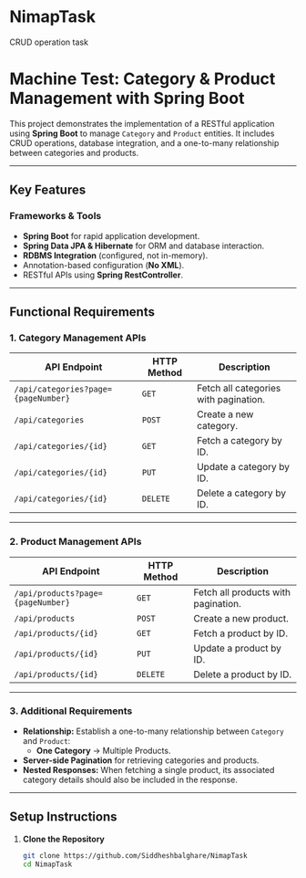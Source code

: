 # NimapTask
CRUD operation task
# Machine Test: Category & Product Management with Spring Boot

This project demonstrates the implementation of a RESTful application using **Spring Boot** to manage `Category` and `Product` entities. It includes CRUD operations, database integration, and a one-to-many relationship between categories and products.

---

## Key Features

### Frameworks & Tools
- **Spring Boot** for rapid application development.
- **Spring Data JPA & Hibernate** for ORM and database interaction.
- **RDBMS Integration** (configured, not in-memory).
- Annotation-based configuration (**No XML**).
- RESTful APIs using **Spring RestController**.

---

## Functional Requirements

### 1. Category Management APIs

| API Endpoint                                | HTTP Method | Description                              |
|--------------------------------------------|-------------|------------------------------------------|
| `/api/categories?page={pageNumber}`        | `GET`       | Fetch all categories with pagination.    |
| `/api/categories`                          | `POST`      | Create a new category.                   |
| `/api/categories/{id}`                     | `GET`       | Fetch a category by ID.                  |
| `/api/categories/{id}`                     | `PUT`       | Update a category by ID.                 |
| `/api/categories/{id}`                     | `DELETE`    | Delete a category by ID.                 |

---

### 2. Product Management APIs

| API Endpoint                                | HTTP Method | Description                              |
|--------------------------------------------|-------------|------------------------------------------|
| `/api/products?page={pageNumber}`          | `GET`       | Fetch all products with pagination.      |
| `/api/products`                            | `POST`      | Create a new product.                    |
| `/api/products/{id}`                       | `GET`       | Fetch a product by ID.                   |
| `/api/products/{id}`                       | `PUT`       | Update a product by ID.                  |
| `/api/products/{id}`                       | `DELETE`    | Delete a product by ID.                  |

---

### 3. Additional Requirements
- **Relationship:** Establish a one-to-many relationship between `Category` and `Product`:
  - **One Category** → Multiple Products.
- **Server-side Pagination** for retrieving categories and products.
- **Nested Responses:** When fetching a single product, its associated category details should also be included in the response.

---

## Setup Instructions

1. **Clone the Repository**
   ```bash
   git clone https://github.com/Siddheshbalghare/NimapTask
   cd NimapTask
